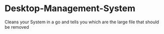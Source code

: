 # Desktop-Management-System
Cleans your System in a go and tells you which are the large file that should be removed
